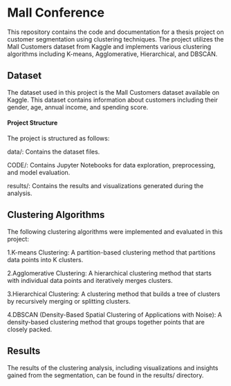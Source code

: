 # Mall Conference

This repository contains the code and documentation for a thesis project on customer segmentation using clustering techniques. The project utilizes the Mall Customers dataset from Kaggle and implements various clustering algorithms including K-means, Agglomerative, Hierarchical, and DBSCAN.

## Dataset
The dataset used in this project is the Mall Customers dataset available on Kaggle. This dataset contains information about customers including their gender, age, annual income, and spending score.

#### Project Structure
The project is structured as follows:

data/: Contains the dataset files.

CODE/: Contains Jupyter Notebooks for data exploration, preprocessing, and model evaluation.

results/: Contains the results and visualizations generated during the analysis.


## Clustering Algorithms
The following clustering algorithms were implemented and evaluated in this project:

1.K-means Clustering: A partition-based clustering method that partitions data points into K clusters.

2.Agglomerative Clustering: A hierarchical clustering method that starts with individual data points and iteratively merges clusters.

3.Hierarchical Clustering: A clustering method that builds a tree of clusters by recursively merging or splitting clusters.

4.DBSCAN (Density-Based Spatial Clustering of Applications with Noise): A density-based clustering method that groups together points that are closely packed.


## Results
The results of the clustering analysis, including visualizations and insights gained from the segmentation, can be found in the results/ directory.
